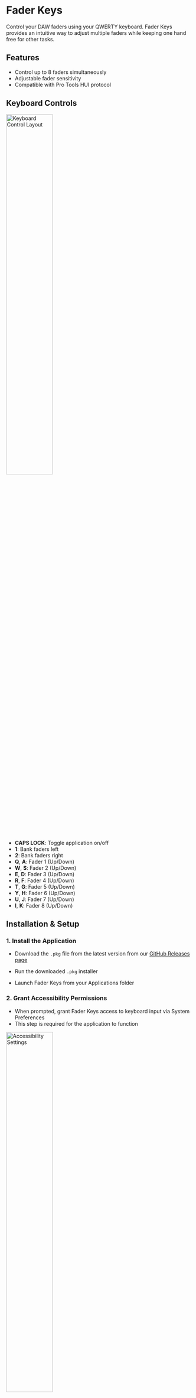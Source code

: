 # Fader Keys

Control your DAW faders using your QWERTY keyboard. Fader Keys provides an intuitive way to adjust multiple faders while keeping one hand free for other tasks.

## Features

- Control up to 8 faders simultaneously
- Adjustable fader sensitivity
- Compatible with Pro Tools HUI protocol

## Keyboard Controls

<img src="https://github.com/user-attachments/assets/6ea614bb-4b4a-4912-b306-ca0631584bc7" width="50%" alt="Keyboard Control Layout">

- **CAPS LOCK**: Toggle application on/off
- **1**: Bank faders left
- **2**: Bank faders right
- **Q**, **A**: Fader 1 (Up/Down)
- **W**, **S**: Fader 2 (Up/Down)
- **E**, **D**: Fader 3 (Up/Down)
- **R**, **F**: Fader 4 (Up/Down)
- **T**, **G**: Fader 5 (Up/Down)
- **Y**, **H**: Fader 6 (Up/Down)
- **U**, **J**: Fader 7 (Up/Down)
- **I**, **K**: Fader 8 (Up/Down)

## Installation & Setup

### 1. Install the Application

- Download the `.pkg` file from the latest version from our [GitHub Releases page](https://github.com/westonclark/fader-keys/releases)
- Run the downloaded `.pkg` installer

- Launch Fader Keys from your Applications folder

### 2. Grant Accessibility Permissions

- When prompted, grant Fader Keys access to keyboard input via System Preferences
- This step is required for the application to function

<img src="https://github.com/user-attachments/assets/3e533cc7-366f-467e-8d6c-336218ca46f5" width="50%" alt="Accessibility Settings">

### 3. Pro Tools Configuration

#### Enable MIDI Input

1. Navigate to `Setup → MIDI → MIDI Input Devices`
2. Check the box next to Fader Keys

<img src="https://github.com/user-attachments/assets/8de6b837-3589-4f5b-97af-dbb4095a79be" width="50%" alt="MIDI Input Setup">

#### Configure HUI Controller

1. Go to `Setup → Peripherals`
2. Add Fader Keys as a HUI controller

<img src="https://github.com/user-attachments/assets/8f3c6e2e-6c1f-4249-8544-246c7885916b" width="50%" alt="Peripherals Setup">

### 4. Optional: Customize Mix Window Behavior

- Adjust mix window banking behavior in `Pro Tools → Settings → Mixing`

<img src="https://github.com/user-attachments/assets/63637c14-4e0f-42d4-86b0-e4f643e84683" width="50%" alt="Mix Window Settings">

### 5. Optional:Configure Menu Bar Settings

- Locate the Fader Keys icon in your menu bar
- Adjust fader sensitivity to your preference (low ~.5db moves, medium ~1db moves, high ~2db moves)

<img width="358" alt="Screenshot 2025-01-18 at 10 49 51 AM" src="https://github.com/user-attachments/assets/a3f873dd-501a-4a2a-a017-ee35afb52a67" />

